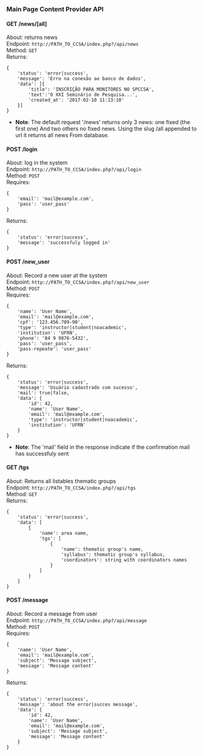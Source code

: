 ### Main Page Content Provider API

#### GET /news/[all]
About: returns news  
Endpoint: ``http://PATH_TO_CCSA/index.php?/api/news``  
Method: ``GET``  
Returns:
```
{
    'status': 'error|success',
    'message': 'Erro na conexão ao banco de dados',
    'data': [{
        'title': 'INSCRIÇÃO PARA MONITORES NO SPCCSA',
        'text':'O XXI Seminário de Pesquisa...',
        'created_at': '2017-02-10 11:13:10'
    }]
}
```
- **Note**: The default request '/news' returns only 3 news: one fixed (the first one)
And two others no fixed news. Using the slug /all appended to url it returns all news
From database.

#### POST /login
About: log in the system  
Endpoint: ``http://PATH_TO_CCSA/index.php?/api/login``  
Method: ``POST``  
Requires:
```
{
    'email': 'mail@example.com',
    'pass': 'user_pass'
}
```
Returns:
```
{
    'status': 'error|success',
    'message': 'successfuly logged in'
}
```

#### POST /new_user
About: Record a new user at the system  
Endpoint: ``http://PATH_TO_CCSA/index.php?/api/new_user``  
Method: ``POST``  
Requires:
```
{
    'name': 'User Name',
    'email': 'mail@example.com',
    'cpf': '123.456.789-90',
    'type': 'instructor|student|noacademic',
    'institution': 'UFRN',
    'phone': '84 9 9876-5432',
    'pass': 'user_pass',
    'pass-repeate': 'user_pass'
}
```
Returns:
```
{
    'status': 'error|success',
    'message': 'Usuário cadastrado com sucesso',
    'mail': true|false,
    'data': {
        'id': 42,
        'name': 'User Name',
        'email': 'mail@example.com',
        'type': 'instructor|student|noacademic',
        'institution': 'UFRN'
    }
}
```
- **Note**: The 'mail' field in the response indicate if the confirmation mail has successfuly sent

#### GET /tgs
About: Returns all listables thematic groups  
Endpoint: ``http://PATH_TO_CCSA/index.php?/api/tgs``  
Method: ``GET``  
Returns:
```
{
    'status': 'error|success',
    'data': [
        {
            'name': area name,
            'tgs': [
                {
                    'name': thematic group's name,
                    'syllabus': thematic group's syllabus,
                    'coordinators': string with coordinators names
                }
            ]
        }
    ]
}
```


#### POST /message
About: Record a message from user  
Endpoint: ``http://PATH_TO_CCSA/index.php?/api/message``  
Method: ``POST``  
Requires:
```
{
    'name': 'User Name',
    'email': 'mail@example.com',
    'subject': 'Message subject',
    'message': 'Message content'
}
```
Returns:
```
{
    'status': 'error|success',
    'message': 'about the error|succes message',
    'data': {
        'id': 42,
        'name': 'User Name',
        'email': 'mail@example.com',
        'subject': 'Message subject',
        'message': 'Message content'
    }
}
```
